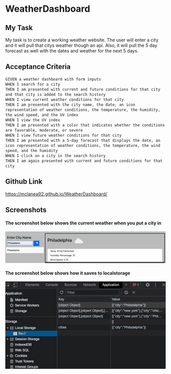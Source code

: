 # WeatherDashboard

## My Task
My task is to create a working weather website.  The user will enter a city and it will pull that citys weather though an api.  Also, it will pull the 5 day forecast as well with the dates and weather for the next 5 days.


## Acceptance Criteria

```
GIVEN a weather dashboard with form inputs
WHEN I search for a city
THEN I am presented with current and future conditions for that city and that city is added to the search history
WHEN I view current weather conditions for that city
THEN I am presented with the city name, the date, an icon representation of weather conditions, the temperature, the humidity, the wind speed, and the UV index
WHEN I view the UV index
THEN I am presented with a color that indicates whether the conditions are favorable, moderate, or severe
WHEN I view future weather conditions for that city
THEN I am presented with a 5-day forecast that displays the date, an icon representation of weather conditions, the temperature, the wind speed, and the humidity
WHEN I click on a city in the search history
THEN I am again presented with current and future conditions for that city
```

## Github Link
https://mclanea92.github.io/WeatherDashboard/

## Screenshots
#### The screenshot below shows the current weather when you put a city in
![screenshot of the page](./weather1.png)





#### The screenshot below shows how it saves to localstorage
![localstorage](./weather2.png)